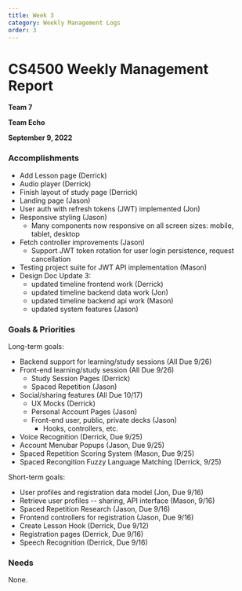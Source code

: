 ```yaml
---
title: Week 3
category: Weekly Management Logs
order: 3
---
```


# CS4500 Weekly Management Report

**Team 7**

**Team Echo**

**September 9, 2022**

### Accomplishments

- Add Lesson page (Derrick)
- Audio player (Derrick)
- Finish layout of study page (Derrick)
- Landing page (Jason)
- User auth with refresh tokens (JWT) implemented (Jon)
- Responsive styling (Jason)
  - Many components now responsive on all screen sizes: mobile, tablet, desktop
- Fetch controller improvements (Jason)
  - Support JWT token rotation for user login persistence, request cancellation
- Testing project suite for JWT API implementation (Mason)
- Design Doc Update 3:
  - updated timeline frontend work (Derrick)
  - updated timeline backend data work (Jon)
  - updated timeline backend api work (Mason)
  - updated system features (Jason)

### Goals & Priorities

Long-term goals:

- Backend support for learning/study sessions (All Due 9/26)
- Front-end learning/study session (All Due 9/26)
  - Study Session Pages (Derrick)
  - Spaced Repetition (Jason)
- Social/sharing features (All Due 10/17)
  - UX Mocks (Derrick)
  - Personal Account Pages (Jason)
  - Front-end user, public, private decks (Jason)
    - Hooks, controllers, etc.
- Voice Recognition (Derrick, Due 9/25)
- Account Menubar Popups (Jason, Due 9/25)
- Spaced Repetition Scoring System (Mason, Due 9/25)
- Spaced Recongition Fuzzy Language Matching (Derrick, 9/25)

Short-term goals:

- User profiles and registration data model (Jon, Due 9/16)
- Retrieve user profiles -- sharing, API interface (Mason, 9/16)
- Spaced Repetition Research (Jason, Due 9/16)
- Frontend controllers for registration (Jason, Due 9/16)
- Create Lesson Hook (Derrick, Due 9/12)
- Registration pages (Derrick, Due 9/16)
- Speech Recognition (Derrick, Due 9/16)

### Needs

None.
